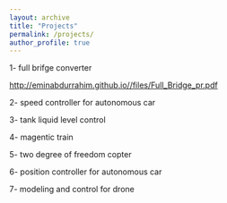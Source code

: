 ```yaml
---
layout: archive
title: "Projects"
permalink: /projects/
author_profile: true
---
```


1- full brifge converter


http://eminabdurrahim.github.io//files/Full_Bridge_pr.pdf


2- speed controller for autonomous car


3- tank liquid level control


4- magentic train


5- two degree of freedom copter


6- position controller for autonomous car


7- modeling and control for drone

